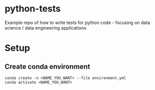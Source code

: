 # python-tests
Example repo of how to write tests for python code - focusing on data science / data engineering applications

# Setup
## Create conda environment
```shell
conda create -n <NAME_YOU_WANT> --file environment.yml
conda activate <NAME_YOU_WANT>
```
